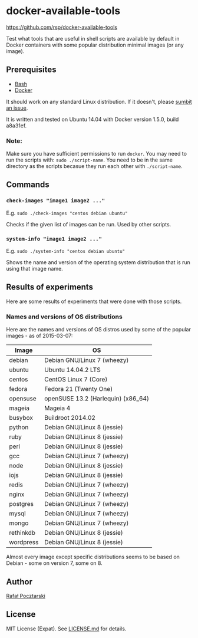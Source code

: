 docker-available-tools
======================

https://github.com/rsp/docker-available-tools

Test what tools that are useful in shell scripts are available by default
in Docker containers with some popular distribution minimal images
(or any image).

Prerequisites
-------------
* [Bash](https://www.gnu.org/software/bash/)
* [Docker](https://www.docker.com/)

It should work on any standard Linux distribution. If it doesn't,
please [sumbit an issue](https://github.com/rsp/docker-available-tools/issues).

It is written and tested on Ubuntu 14.04
with Docker version 1.5.0, build a8a31ef.

### Note:
Make sure you have sufficient permissions to run `docker`.
You may need to run the scripts with: `sudo ./script-name`.
You need to be in the same directory as the scripts
becasue they run each other with `./script-name`.

Commands
--------

### `check-images "image1 image2 ..."`

E.g. `sudo ./check-images "centos debian ubuntu"`

Checks if the given list of images can be run. Used by other scripts.

### `system-info "image1 image2 ..."`

E.g. `sudo ./system-info "centos debian ubuntu"`

Shows the name and version of the operating system distribution
that is run using that image name.

Results of experiments
----------------------

Here are some results of experiments that were done with those scripts.

### Names and versions of OS distributions

Here are the names and versions of OS distros
used by some of the popular images - as of 2015-03-07:

Image|OS
-----|--
debian|Debian GNU/Linux 7 (wheezy)
ubuntu|Ubuntu 14.04.2 LTS
centos|CentOS Linux 7 (Core)
fedora|Fedora 21 (Twenty One)
opensuse|openSUSE 13.2 (Harlequin) (x86_64)
mageia|Mageia 4
busybox|Buildroot 2014.02
python|Debian GNU/Linux 8 (jessie)
ruby|Debian GNU/Linux 8 (jessie)
perl|Debian GNU/Linux 8 (jessie)
gcc|Debian GNU/Linux 7 (wheezy)
node|Debian GNU/Linux 8 (jessie)
iojs|Debian GNU/Linux 8 (jessie)
redis|Debian GNU/Linux 7 (wheezy)
nginx|Debian GNU/Linux 7 (wheezy)
postgres|Debian GNU/Linux 7 (wheezy)
mysql|Debian GNU/Linux 7 (wheezy)
mongo|Debian GNU/Linux 7 (wheezy)
rethinkdb|Debian GNU/Linux 8 (jessie)
wordpress|Debian GNU/Linux 8 (jessie)

Almost every image except specific distributions
seems to be based on Debian - some on version 7, some on 8.

Author
------
[Rafał Pocztarski](https://github.com/rsp)

License
-------
MIT License (Expat). See [LICENSE.md](LICENSE.md) for details.

